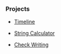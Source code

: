 ---
---

### Projects

* [Timeline](timeline/index.html)

* [String Calculator](katas/string-calculator.js)

* [Check Writing](katas/check-writing.js)

